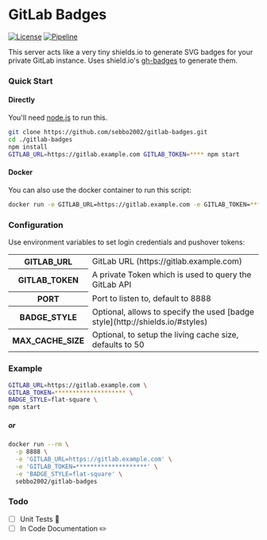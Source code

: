 # GitLab Badges

[![License](https://img.shields.io/badge/license-MIT-blue.svg?style=flat-square)](LICENSE)
[![Pipeline](https://https://git-badges.sebbo.net/61/master/build)](https://git.sebbo.net/sebbo2002/gitlab-badges/pipelines)

This server acts like a very tiny shields.io to generate SVG badges for your private GitLab instance. Uses shield.io's [gh-badges](https://www.npmjs.com/package/gh-badges) to generate them.

### Quick Start

#### Directly

You'll need [node.js](https://nodejs.org/en/) to run this.

```bash
git clone https://github.com/sebbo2002/gitlab-badges.git
cd ./gitlab-badges
npm install
GITLAB_URL=https://gitlab.example.com GITLAB_TOKEN=**** npm start
```


#### Docker

You can also use the docker container to run this script:

```bash
docker run -e GITLAB_URL=https://gitlab.example.com -e GITLAB_TOKEN=**** sebbo2002/gitlab-badges
```


### Configuration

Use environment variables to set login credentials and pushover tokens:

<table>
    <tr>
        <th scope="row">GITLAB_URL</td>
        <td>GitLab URL (https://gitlab.example.com)</td>
    </tr>
    <tr>
        <th scope="row">GITLAB_TOKEN</td>
        <td>A private Token which is used to query the GitLab API</td>
    </tr>
    <tr>
        <th scope="row">PORT</td>
        <td>Port to listen to, default to 8888</td>
    </tr>
    <tr>
        <th scope="row">BADGE_STYLE</td>
        <td>Optional, allows to specify the used [badge style](http://shields.io/#styles)</td>
    </tr>
    <tr>
        <th scope="row">MAX_CACHE_SIZE</td>
        <td>Optional, to setup the living cache size, defaults to 50</td>
    </tr>
</table>

### Example

```bash
GITLAB_URL=https://gitlab.example.com \
GITLAB_TOKEN=******************** \
BADGE_STYLE=flat-square \
npm start
```

##### or

```bash
docker run --rm \
  -p 8888 \
  -e 'GITLAB_URL=https://gitlab.example.com' \
  -e 'GITLAB_TOKEN=********************' \
  -e 'BADGE_STYLE=flat-square' \
  sebbo2002/gitlab-badges
```

### Todo
- [ ] Unit Tests 🙈
- [ ] In Code Documentation ✏️
